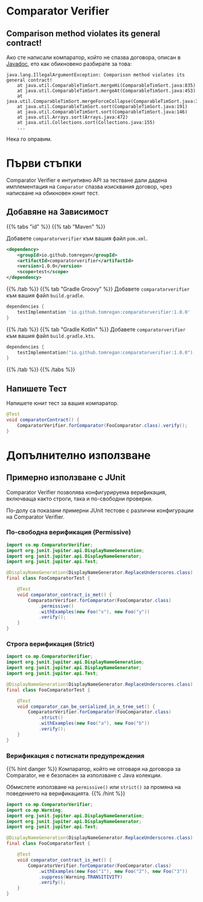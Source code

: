 # Comparator Verifier

## Comparison method violates its general contract!

Ако сте написали компаратор, който не спазва договора, описан в
[Javadoc](https://docs.oracle.com/javase/8/docs/api/java/util/Comparator.html),
ето как обикновено разбирате за това:

```terminal
java.lang.IllegalArgumentException: Comparison method violates its general contract!
    at java.util.ComparableTimSort.mergeHi(ComparableTimSort.java:835)
    at java.util.ComparableTimSort.mergeAt(ComparableTimSort.java:453)
    at java.util.ComparableTimSort.mergeForceCollapse(ComparableTimSort.java:392)
    at java.util.ComparableTimSort.sort(ComparableTimSort.java:191)
    at java.util.ComparableTimSort.sort(ComparableTimSort.java:146)
    at java.util.Arrays.sort(Arrays.java:472)
    at java.util.Collections.sort(Collections.java:155)
    ...
```

Нека го оправим.

# Първи стъпки

Comparator Verifier е интуитивно API за тестване дали дадена имплементация на `Comparator`
спазва изисквания договор, чрез написване на обикновен юнит тест.

## Добавяне на Зависимост

{{% tabs "id" %}}
{{% tab "Maven" %}}

Добавете `comparatorverifier` към вашия файл `pom.xml`.

``` xml
<dependency>
    <groupId>io.github.tomregan</groupId>
    <artifactId>comparatorverifier</artifactId>
    <version>1.0.0</version>
    <scope>test</scope>
</dependency>
```

{{% /tab %}}
{{% tab "Gradle Groovy" %}}
Добавете `comparatorverifier` към вашия файл `build.gradle`.

```gradle
dependencies {
    testImplementation 'io.github.tomregan:comparatorverifier:1.0.0'
}
```
{{% /tab %}}
{{% tab "Gradle Kotlin" %}}
Добавете `comparatorverifier` към вашия файл `build.gradle.kts`.

```kotlin
dependencies {
    testImplementation("io.github.tomregan:comparatorverifier:1.0.0")
}
```
{{% /tab %}}
{{% /tabs %}}


## Напишете Тест

Напишете юнит тест за вашия компаратор.

``` java
@Test
void comparatorContract() {
    ComparatorVerifier.forComparator(FooComparator.class).verify();
}
```

# Допълнително използване

## Примерно използване с JUnit

Comparator Verifier позволява конфигурируема верификация, включваща
както строги, така и по-свободни проверки.

По-долу са показани примерни JUnit тестове с различни конфигурации на
Comparator Verifier.

### По-свободна верификация (Permissive)

``` java
import co.mp.ComparatorVerifier;
import org.junit.jupiter.api.DisplayNameGeneration;
import org.junit.jupiter.api.DisplayNameGenerator;
import org.junit.jupiter.api.Test;

@DisplayNameGeneration(DisplayNameGenerator.ReplaceUnderscores.class)
final class FooComparatorTest {

    @Test
    void comparator_contract_is_met() {
        ComparatorVerifier.forComparator(FooComparator.class)
            .permissive()
            .withExamples(new Foo("x"), new Foo("y"))
            .verify();
    }
}
```

### Строга верификация (Strict)

``` java
import co.mp.ComparatorVerifier;
import org.junit.jupiter.api.DisplayNameGeneration;
import org.junit.jupiter.api.DisplayNameGenerator;
import org.junit.jupiter.api.Test;

@DisplayNameGeneration(DisplayNameGenerator.ReplaceUnderscores.class)
final class FooComparatorTest {

    @Test
    void comparator_can_be_serialized_in_a_tree_set() {
        ComparatorVerifier.forComparator(FooComparator.class)
            .strict()
            .withExamples(new Foo("a"), new Foo("b"))
            .verify();
    }
}
```

### Верификация с потиснати предупреждения


{{% hint danger %}} Компаратор, който не отговаря на договора за
Comparator, не е безопасен за използване с Java колекции.

Обмислете използване на `permissive()` или `strict()` за промяна на
поведението на верификацията. {{% /hint %}}


``` java
import co.mp.ComparatorVerifier;
import co.mp.Warning;
import org.junit.jupiter.api.DisplayNameGeneration;
import org.junit.jupiter.api.DisplayNameGenerator;
import org.junit.jupiter.api.Test;

@DisplayNameGeneration(DisplayNameGenerator.ReplaceUnderscores.class)
final class FooComparatorTest {

    @Test
    void comparator_contract_is_met() {
        ComparatorVerifier.forComparator(FooComparator.class)
            .withExamples(new Foo("1"), new Foo("2"), new Foo("3"))
            .suppress(Warning.TRANSITIVITY)
            .verify();
    }
}
```

